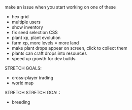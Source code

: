 make an issue when you start working on one of these

- hex grid
- multiple users
- show inventory
- fix seed selection CSS
- plant xp, plant evolution
- farm xp, more levels = more land
- make plant drops appear on screen, click to collect them
- plants can craft drops into resources
- speed up growth for dev builds


STRETCH GOALS:
- cross-player trading
- world map

STRETCH STRETCH GOAL:
- breeding
